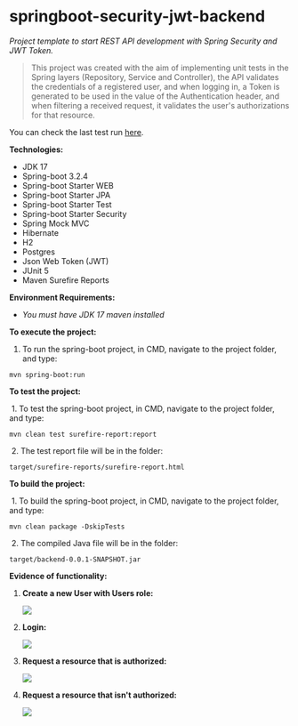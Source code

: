 # springboot-security-jwt-backend
*Project template to start REST API development with Spring Security and JWT Token.*

> This project was created with the aim of implementing unit tests in the Spring layers (Repository, Service and Controller), the API validates the credentials of a registered user, and when logging in, a Token is generated to be used in the value of the Authentication header, and when filtering a received request, it validates the user's authorizations for that resource.

You can check the last test run [here](https://erick-neves.github.io/snoweegamecorp-backend/).

**Technologies:**

- JDK 17
- Spring-boot 3.2.4
- Spring-boot Starter WEB
- Spring-boot Starter JPA
- Spring-boot Starter Test
- Spring-boot Starter Security
- Spring Mock MVC
- Hibernate
- H2
- Postgres
- Json Web Token (JWT)
- JUnit 5
- Maven Surefire Reports

**Environment Requirements:**

- *You must have JDK 17 maven installed*

**To execute the project:**

1. To run the spring-boot project, in CMD, navigate to the project folder, and type:

```
mvn spring-boot:run
```

**To test the project:**

​	1. To test the spring-boot project, in CMD, navigate to the project folder, and type:

```
mvn clean test surefire-report:report
```

​	2. The test report file will be in the folder:

```
target/surefire-reports/surefire-report.html
```

**To build the project:**

​	1. To build the spring-boot project, in CMD, navigate to the project folder, and type:

```
mvn clean package -DskipTests
```

​	2. The compiled Java file will be in the folder:

```
target/backend-0.0.1-SNAPSHOT.jar
```

**Evidence of functionality:**

1. **Create a new User with Users role:**

   ![](https://i.imgur.com/6TDWx68.png)

   

2. **Login:**

   ![](https://i.imgur.com/E6bQTvI.png)

   

3. **Request a resource that is authorized:**

   ![](https://i.imgur.com/UB3EuMm.png)

   

4. **Request a resource that isn't authorized:**

   ![](https://i.imgur.com/ZoONU9O.png)

